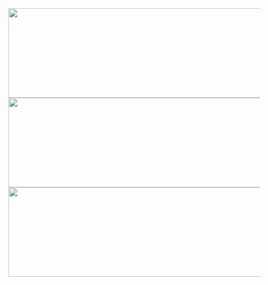 <div align="center">
  <a href="https://github.com/LeikRad">
  <img height="180em" width="2000em" src="https://github.r2v.ch/codewars?user=LeikRad&stroke=%23238871"/>
  <br>
  <img height="180em" width="1000em" src="https://github-readme-stats-npdib1p4e-leikrad.vercel.app/api?username=LeikRad&show_icons=true&theme=gotham&include_all_commits=true&count_private=true"/>
  <img height="180em" width="1000em" src="https://github-readme-stats-npdib1p4e-leikrad.vercel.app/api/top-langs/?username=LeikRad&layout=compact&langs_count=7&theme=gotham"/>
</div>
